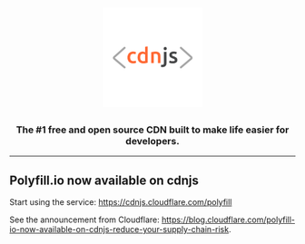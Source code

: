 <h1 align="center">
    <a href="https://cdnjs.com"><img src="https://raw.githubusercontent.com/cdnjs/brand/master/logo/standard/dark-512.png" width="175px" alt="< cdnjs >"></a>
</h1>

<h3 align="center">The #1 free and open source CDN built to make life easier for developers.</h3>

---

## Polyfill.io now available on cdnjs

Start using the service: https://cdnjs.cloudflare.com/polyfill

See the announcement from Cloudflare: https://blog.cloudflare.com/polyfill-io-now-available-on-cdnjs-reduce-your-supply-chain-risk.
